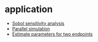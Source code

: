 # application

- [Sobol sensitivity analysis](sobol.md)
- [Parallel simulation](parallel.md)
- [Estimate parameters for two endpoints](two_endpoints.md)
